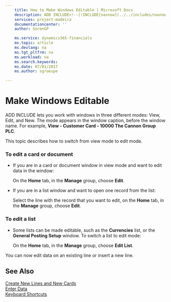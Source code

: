 ```yaml
---
    title: How to Make Windows Editable | Microsoft Docs
    description: ADD INCLUDE<!--[!INCLUDE[navnow](../../includes/navnow_md.md)]--> lets you work with windows in three different modes: View, Edit, and New. The mode appears in the window caption, before the window name. For example, **View - Customer Card - 10000 The Cannon Group PLC**.
    services: project-madeira
    documentationcenter: ''
    author: SorenGP

    ms.service: dynamics365-financials
    ms.topic: article
    ms.devlang: na
    ms.tgt_pltfrm: na
    ms.workload: na
    ms.search.keywords:
    ms.date: 07/01/2017
    ms.author: sgroespe

---
```

# Make Windows Editable
ADD INCLUDE<!--[!INCLUDE[navnow](../../includes/navnow_md.md)]--> lets you work with windows in three different modes: View, Edit, and New. The mode appears in the window caption, before the window name. For example, **View - Customer Card - 10000 The Cannon Group PLC**.  
  
 This topic describes how to switch from view mode to edit mode.  
  
### To edit a card or document  
  
-   If you are in a card or document window in view mode and want to edit data in the window:  
  
     On the **Home** tab, in the **Manage** group, choose **Edit**.  
  
-   If you are in a list window and want to open one record from the list:  
  
     Select the line with the record that you want to edit, on the **Home** tab, in the **Manage** group, choose **Edit**.  
  
### To edit a list  
  
-   Some lists can be made editable, such as the **Currencies** list, or the **General Posting Setup** window. To switch a list to edit mode:  
  
     On the **Home** tab, in the **Manage** group, choose **Edit List**.  
  
 You can now edit data on an existing line or insert a new line.  
  
## See Also  
 [Create New Lines and New Cards](../FullExperience/how-to-create-new-lines-and-new-cards.md)   
 [Enter Data](../FullExperience/how-to-enter-data.md)   
 [Keyboard Shortcuts](../FullExperience/keyboard-shortcuts.md)